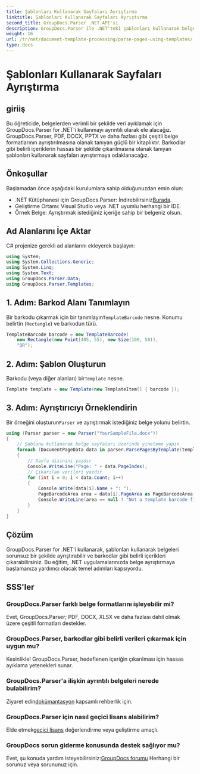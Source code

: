 ```yaml
---
title: Şablonları Kullanarak Sayfaları Ayrıştırma
linktitle: Şablonları Kullanarak Sayfaları Ayrıştırma
second_title: GroupDocs.Parser .NET API'si
description: GroupDocs.Parser ile .NET'teki şablonları kullanarak belge sayfalarını nasıl ayrıştıracağınızı öğrenin. Uygulamalarınız için belirli içerikleri verimli bir şekilde çıkarın.
weight: 16
url: /tr/net/document-template-processing/parse-pages-using-templates/
type: docs
---
```

# Şablonları Kullanarak Sayfaları Ayrıştırma

## giriiş
Bu öğreticide, belgelerden verimli bir şekilde veri ayıklamak için GroupDocs.Parser for .NET'i kullanmayı ayrıntılı olarak ele alacağız. GroupDocs.Parser, PDF, DOCX, PPTX ve daha fazlası gibi çeşitli belge formatlarının ayrıştırılmasına olanak tanıyan güçlü bir kitaplıktır. Barkodlar gibi belirli içeriklerin hassas bir şekilde çıkarılmasına olanak tanıyan şablonları kullanarak sayfaları ayrıştırmaya odaklanacağız.
## Önkoşullar
Başlamadan önce aşağıdaki kurulumlara sahip olduğunuzdan emin olun:
-  .NET Kütüphanesi için GroupDocs.Parser: İndirebilirsiniz[Burada](https://releases.groupdocs.com/parser/net/).
- Geliştirme Ortamı: Visual Studio veya .NET uyumlu herhangi bir IDE.
- Örnek Belge: Ayrıştırmak istediğiniz içeriğe sahip bir belgeniz olsun.

## Ad Alanlarını İçe Aktar
C# projenize gerekli ad alanlarını ekleyerek başlayın:
```csharp
using System;
using System.Collections.Generic;
using System.Linq;
using System.Text;
using GroupDocs.Parser.Data;
using GroupDocs.Parser.Templates;
```
## 1. Adım: Barkod Alanı Tanımlayın
 Bir barkodu çıkarmak için bir tanımlayın`TemplateBarcode` nesne. Konumu belirtin (`Rectangle`) ve barkodun türü.
```csharp
TemplateBarcode barcode = new TemplateBarcode(
    new Rectangle(new Point(405, 55), new Size(100, 50)),
    "QR");
```
## 2. Adım: Şablon Oluşturun
 Barkodu (veya diğer alanları) bir`Template` nesne.
```csharp
Template template = new Template(new TemplateItem[] { barcode });
```
## 3. Adım: Ayrıştırıcıyı Örneklendirin
 Bir örneğini oluşturun`Parser` ve ayrıştırmak istediğiniz belge yolunu belirtin.
```csharp
using (Parser parser = new Parser("YourSampleFile.docx"))
{
    // Şablonu kullanarak belge sayfaları üzerinde yineleme yapın
    foreach (DocumentPageData data in parser.ParsePagesByTemplate(template))
    {
        // Sayfa dizinini yazdır
        Console.WriteLine("Page: " + data.PageIndex);
        // Çıkarılan verileri yazdır
        for (int i = 0; i < data.Count; i++)
        {
            Console.Write(data[i].Name + ": ");
            PageBarcodeArea area = data[i].PageArea as PageBarcodeArea;
            Console.WriteLine(area == null ? "Not a template barcode field" : area.Value);
        }
    }
}
```

## Çözüm
GroupDocs.Parser for .NET'i kullanarak, şablonları kullanarak belgeleri sorunsuz bir şekilde ayrıştırabilir ve barkodlar gibi belirli içerikleri çıkarabilirsiniz. Bu eğitim, .NET uygulamalarınızda belge ayrıştırmaya başlamanıza yardımcı olacak temel adımları kapsıyordu.

## SSS'ler
### GroupDocs.Parser farklı belge formatlarını işleyebilir mi?
Evet, GroupDocs.Parser; PDF, DOCX, XLSX ve daha fazlası dahil olmak üzere çeşitli formatları destekler.
### GroupDocs.Parser, barkodlar gibi belirli verileri çıkarmak için uygun mu?
Kesinlikle! GroupDocs.Parser, hedeflenen içeriğin çıkarılması için hassas ayıklama yetenekleri sunar.
### GroupDocs.Parser'a ilişkin ayrıntılı belgeleri nerede bulabilirim?
 Ziyaret edin[dokümantasyon](https://tutorials.groupdocs.com/parser/net/) kapsamlı rehberlik için.
### GroupDocs.Parser için nasıl geçici lisans alabilirim?
 Elde etmek[geçici lisans](https://purchase.groupdocs.com/temporary-license/) değerlendirme veya geliştirme amaçlı.
### GroupDocs sorun giderme konusunda destek sağlıyor mu?
 Evet, şu konuda yardım isteyebilirsiniz:[GroupDocs forumu](https://forum.groupdocs.com/c/parser/17) Herhangi bir sorunuz veya sorununuz için.